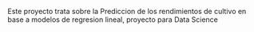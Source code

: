 Este proyecto trata sobre la Prediccion de los rendimientos de cultivo en base a modelos de regresion lineal, proyecto para Data Science 
